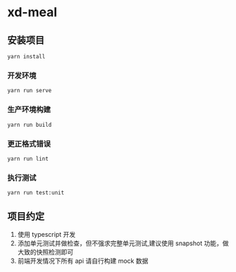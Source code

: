 # xd-meal

## 安装项目

```
yarn install
```

### 开发环境

```
yarn run serve
```

### 生产环境构建
```
yarn run build
```

### 更正格式错误

```
yarn run lint
```

### 执行测试
```
yarn run test:unit
```

## 项目约定

1. 使用 typescript 开发
2. 添加单元测试并做检查，但不强求完整单元测试,建议使用 snapshot 功能，做大致的快照检测即可
3. 前端开发情况下所有 api 请自行构建 mock 数据
